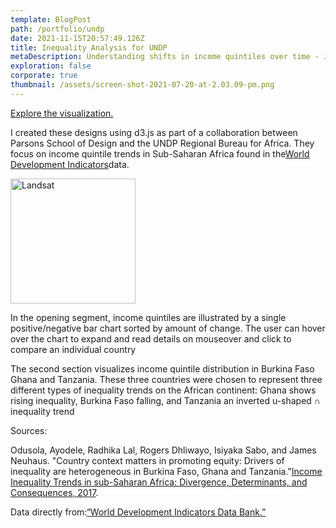 ```yaml
---
template: BlogPost
path: /portfolio/undp
date: 2021-11-15T20:57:49.126Z
title: Inequality Analysis for UNDP
metaDescription: Understanding shifts in income quintiles over time - Javascript, D3
exploration: false
corporate: true
thumbnail: /assets/screen-shot-2021-07-20-at-2.03.09-pm.png
---
```

[Explore the visualization.](https://ryezzz.github.io/100_days_data_visualization/day_23/)

I created these designs using d3.js as part of a collaboration between Parsons School of Design and the UNDP Regional Bureau for Africa. They focus on income quintile trends in Sub-Saharan Africa found in the[World Development Indicators](http://databank.worldbank.org/data/reports.aspx?source=world-development-indicators)data.

<img src="https://ryez.design/assets/highlightsat.jpg" alt="Landsat" width="200px"/>



In the opening segment, income quintiles are illustrated by a single positive/negative bar chart sorted by amount of change. The user can hover over the chart to expand and read details on mouseover and click to compare an individual country

The second section visualizes income quintile distribution in Burkina Faso Ghana and Tanzania. These three countries were chosen to represent three different types of inequality trends on the African continent: Ghana shows rising inequality, Burkina Faso falling, and Tanzania an inverted u-shaped ∩ inequality trend

Sources:

Odusola, Ayodele, Radhika Lal, Rogers Dhliwayo, Isiyaka Sabo, and James Neuhaus. "Country context matters in promoting equity: Drivers of inequality are heterogeneous in Burkina Faso, Ghana and Tanzania."[Income Inequality Trends in sub-Saharan Africa: Divergence, Determinants, and Consequences, 2017](http://www.africa.undp.org/content/rba/en/home/library/reports/income-inequality-trends-in-sub-saharan-africa--divergence--dete.html).

Data directly from:[“World Development Indicators Data Bank.”](http://databank.worldbank.org/data/reports.aspx?source=world-development-indicators)